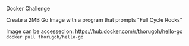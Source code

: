 Docker Challenge

Create a 2MB Go Image with a program that prompts "Full Cycle Rocks"

Image can be accessed on: https://hub.docker.com/r/thorugoh/hello-go
`docker pull thorugoh/hello-go`